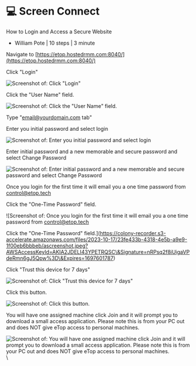 # 💻 Screen Connect

How to Login and Access a Secure Website

* William Pote | 10 steps | 3 minute



Navigate to [https://etop.hostedrmm.com:8040/](https://etop.hostedrmm.com:8040/)

Click "Login"&#x20;

![Screenshot of: Click "Login"](https://colony-recorder.s3-accelerate.amazonaws.com/files/2023-10-17/712129d3-2b11-418f-a854-e93e6b8a1866/ascreenshot.jpeg?AWSAccessKeyId=AKIA2JDELI43YPETRQSC\&Signature=EIuoE2bRl1ZnZ0x14sBktEE0nBA%3D\&Expires=1697601717)



Click the "User Name" field.

![Screenshot of: Click the "User Name" field.](https://colony-recorder.s3-accelerate.amazonaws.com/files/2023-10-17/e945b860-06a5-4d0f-9d0b-2dc2d8f99f17/ascreenshot.jpeg?AWSAccessKeyId=AKIA2JDELI43YPETRQSC\&Signature=q7ys2VFyE%2ButNZuTCiStW2WZdVk%3D\&Expires=1697601717)

Type "[email@yourdomain.com](mailto:email@yourdomain.com) tab"

Enter you initial password and select login

![Screenshot of: Enter you initial password and select login](https://colony-recorder.s3-accelerate.amazonaws.com/files/2023-10-17/3ac66918-218c-46ce-8a0a-d4c6e3de6b3d/ascreenshot.jpeg?AWSAccessKeyId=AKIA2JDELI43YPETRQSC\&Signature=bqh99i6zu9RyAYvWkToBfEXY%2Fq8%3D\&Expires=1697601735)

Enter initial password and a new memorable and secure password and select Change Password

![Screenshot of: Enter initial password and a new memorable and secure password and select Change Password](https://colony-recorder.s3-accelerate.amazonaws.com/files/2023-10-17/74e48ad3-217b-4174-84ab-fa5127867dd9/ascreenshot.jpeg?AWSAccessKeyId=AKIA2JDELI43YPETRQSC\&Signature=E6LYlwdKOzWheTzfeUOnyrekyPg%3D\&Expires=1697601759)

Once you login for the first time it will email you a one time password from control@etop.tech

Click the "One-Time Password" field.

![Screenshot of: Once you login for the first time it will email you a one time password from control@etop.tech

Click the "One-Time Password" field.](https://colony-recorder.s3-accelerate.amazonaws.com/files/2023-10-17/23fe433b-4318-4e5b-a9e9-1f00eb6bbbeb/ascreenshot.jpeg?AWSAccessKeyId=AKIA2JDELI43YPETRQSC\&Signature=nRPsq2f8iUigaVPdeRmn6gJ5Qpw%3D\&Expires=1697601787)

Click "Trust this device for 7 days"

![Screenshot of: Click "Trust this device for 7 days"](https://colony-recorder.s3-accelerate.amazonaws.com/files/2023-10-17/ec7f45d3-1236-4022-8e6e-3310e036f776/ascreenshot.jpeg?AWSAccessKeyId=AKIA2JDELI43YPETRQSC\&Signature=y%2Fg%2FkhSj%2BzD6t%2BriNlErHOm%2B42Q%3D\&Expires=1697601717)

Click this button.

![Screenshot of: Click this button.](https://colony-recorder.s3-accelerate.amazonaws.com/files/2023-10-17/8512032c-c9bd-4753-a880-041aff400131/ascreenshot.jpeg?AWSAccessKeyId=AKIA2JDELI43YPETRQSC\&Signature=JkeEqw5QZ4vuV%2FZHeMvRJ8YehxU%3D\&Expires=1697601717)

You will have one assigned machine click Join and it will prompt you to download a small access application. Please note this is from your PC out and does NOT give eTop access to personal machines.

![Screenshot of: You will have one assigned machine click Join and it will prompt you to download a small access application. Please note this is from your PC out and does NOT give eTop access to personal machines.](https://colony-recorder.s3-accelerate.amazonaws.com/files/2023-10-17/1878efc0-7eaf-41a1-99ca-089be7082653/ascreenshot.jpeg?AWSAccessKeyId=AKIA2JDELI43YPETRQSC\&Signature=MZoRu4ISbZ%2FPtJ%2FksFDtsUpuwhM%3D\&Expires=1697601860)\
